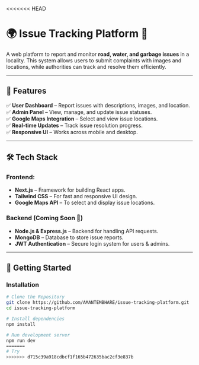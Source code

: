 <<<<<<< HEAD
# 🌍 Issue Tracking Platform 🚀  

A web platform to report and monitor **road, water, and garbage issues** in a locality. This system allows users to submit complaints with images and locations, while authorities can track and resolve them efficiently.  

---

## 📌 Features  
✅ **User Dashboard** – Report issues with descriptions, images, and location.  
✅ **Admin Panel** – View, manage, and update issue statuses.  
✅ **Google Maps Integration** – Select and view issue locations.  
✅ **Real-time Updates** – Track issue resolution progress.  
✅ **Responsive UI** – Works across mobile and desktop.  

---

## 🛠️ Tech Stack  
### **Frontend:**  
- **Next.js** – Framework for building React apps.  
- **Tailwind CSS** – For fast and responsive UI design.  
- **Google Maps API** – To select and display issue locations.  

### **Backend (Coming Soon 🚧)**  
- **Node.js & Express.js** – Backend for handling API requests.  
- **MongoDB** – Database to store issue reports.  
- **JWT Authentication** – Secure login system for users & admins.  

---

## 🚀 Getting Started  
### **Installation**
```bash
# Clone the Repository
git clone https://github.com/AMANTEMBHARE/issue-tracking-platform.git
cd issue-tracking-platform

# Install dependencies
npm install

# Run development server
npm run dev
=======
# Try
>>>>>>> d715c39a918cdbcf1f165b472635bac2cf3e837b
